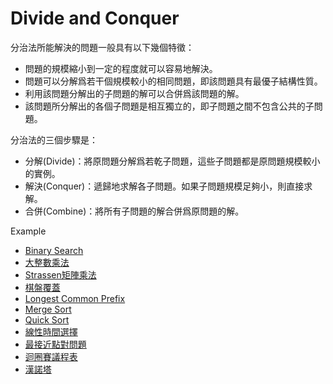 # Divide and Conquer

分治法所能解決的問題一般具有以下幾個特徵：
<ul>
    <li>問題的規模縮小到一定的程度就可以容易地解決。</li>
    <li>問題可以分解爲若干個規模較小的相同問題，即該問題具有最優子結構性質。</li>
    <li>利用該問題分解出的子問題的解可以合併爲該問題的解。</li>
    <li>該問題所分解出的各個子問題是相互獨立的，即子問題之間不包含公共的子問題。</li>
</ul>


分治法的三個步驟是：
<ul>
    <li>分解(Divide)：將原問題分解爲若乾子問題，這些子問題都是原問題規模較小的實例。</li>
    <li>解決(Conquer)：遞歸地求解各子問題。如果子問題規模足夠小，則直接求解。</li>
    <li>合併(Combine)：將所有子問題的解合併爲原問題的解。</li>
</ul>

Example
<ul>
    <li><a href = "https://github.com/Eddie02582/Algorithm/blob/master/Sort/Bubble%20Sort/README.md">Binary Search</a></li>
    <li><a href = "">大整數乘法</a></li>
    <li><a href = "">Strassen矩陣乘法</a></li>
    <li><a href = "">棋盤覆蓋</a></li>
    <li><a href = "https://github.com/Eddie02582/Algorithm/blob/master/Algorithm/Divide/Longest%20Common%20Prefix/README.md">Longest Common Prefix</a></li>  
    <li><a href = "https://github.com/Eddie02582/Algorithm/tree/master/Sort/Merge%20Sort">Merge Sort</a></li>
    <li><a href = "https://github.com/Eddie02582/Algorithm/tree/master/Sort/Quick%20Sort">Quick Sort</a></li>
    <li><a href = "">線性時間選擇</a></li>
    <li><a href = "">最接近點對問題</a></li>
    <li><a href = "">迴圈賽議程表</a></li> 
    <li><a href = "">漢諾塔</a></li>      
</ul>    


        
  
